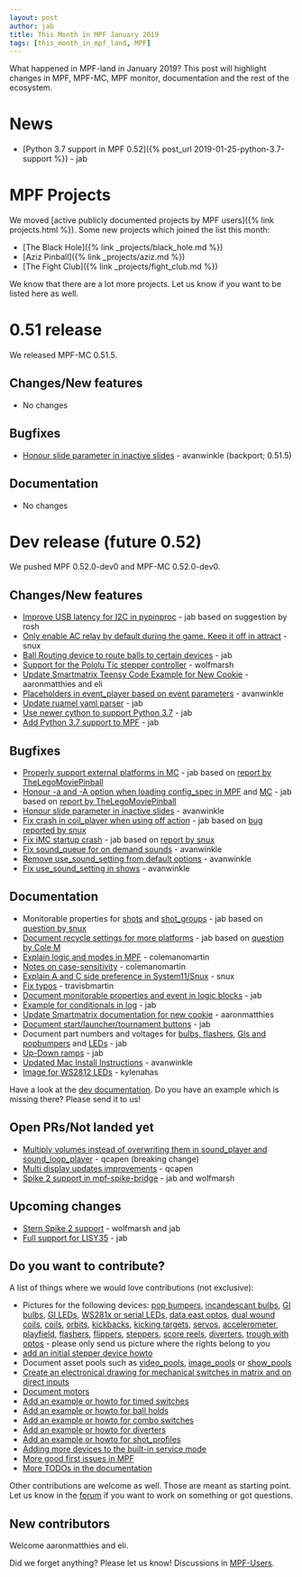 ```yaml
---
layout: post
author: jab
title: This Month in MPF January 2019
tags: [this_month_in_mpf_land, MPF]
---
```

What happened in MPF-land in January 2019?
This post will highlight changes in MPF, MPF-MC, MPF monitor, documentation
and the rest of the ecosystem.

# News

* [Python 3.7 support in MPF 0.52]({% post_url 2019-01-25-python-3.7-support %}) - jab

# MPF Projects

We moved [active publicly documented projects by MPF users]({% link projects.html %}).
Some new projects which joined the list this month:

* [The Black Hole]({% link _projects/black_hole.md %})
* [Aziz Pinball]({% link _projects/aziz.md %})
* [The Fight Club]({% link _projects/fight_club.md %})


We know that there are a lot more projects. Let us know if you want to be listed here as well.

# 0.51 release

We released MPF-MC 0.51.5.

## Changes/New features

* No changes

## Bugfixes

* [Honour slide parameter in inactive slides](https://github.com/missionpinball/mpf-mc/pull/368) - avanwinkle (backport; 0.51.5)

## Documentation

* No changes

# Dev release (future 0.52)

We pushed MPF 0.52.0-dev0 and MPF-MC 0.52.0-dev0.

## Changes/New features

* [Improve USB latency for I2C in pypinproc](https://github.com/missionpinball/pypinproc/pull/5) - jab based on suggestion by rosh
* [Only enable AC relay by default during the game. Keep it off in attract](https://github.com/missionpinball/mpf/pull/1289) - snux
* [Ball Routing device to route balls to certain devices](https://github.com/missionpinball/mpf/pull/1291) - jab
* [Support for the Pololu Tic stepper controller](https://github.com/missionpinball/mpf/pull/1293) - wolfmarsh
* [Update Smartmatrix Teensy Code Example for New Cookie](https://github.com/missionpinball/mpf/pull/1295) - aaronmatthies and eli
* [Placeholders in event_player based on event parameters](https://github.com/missionpinball/mpf/pull/1297) - avanwinkle
* [Update ruamel yaml parser](https://github.com/missionpinball/mpf/pull/1298) - jab
* [Use newer cython to support Python 3.7](https://github.com/missionpinball/mpf-debian-installer/commit/532d8757c078ef568b6a9d3473a1db63d35e84ef) - jab
* [Add Python 3.7 support to MPF](https://github.com/missionpinball/mpf/pull/1300) - jab

## Bugfixes

* [Properly support external platforms in MC](https://github.com/missionpinball/mpf-mc/pull/361) - jab based on [report by TheLegoMoviePinball](https://groups.google.com/forum/#!topic/mpf-users/okl8PjXrlWI) 
* [Honour -a and -A option when loading config_spec in MPF](https://github.com/missionpinball/mpf/pull/1280) and [MC](https://github.com/missionpinball/mpf-mc/pull/362) - jab based on [report by TheLegoMoviePinball](https://groups.google.com/forum/#!topic/mpf-users/okl8PjXrlWI)
* [Honour slide parameter in inactive slides](https://github.com/missionpinball/mpf-mc/pull/363) - avanwinkle
* [Fix crash in coil_player when using off action](https://github.com/missionpinball/mpf/pull/new/coil_player_crash) - jab based on [bug reported by snux](https://github.com/missionpinball/mpf/issues/1282)
* [Fix iMC startup crash](https://github.com/missionpinball/mpf-mc/pull/364) - jab based on [report by snux](https://groups.google.com/forum/#!topic/mpf-users/YLrh6RKlx0s)
* [Fix sound_queue for on demand sounds](https://github.com/missionpinball/mpf/pull/1299) - avanwinkle
* [Remove use_sound_setting from default options](https://github.com/missionpinball/mpf-mc/pull/367) - avanwinkle
* [Fix use_sound_setting in shows](https://github.com/missionpinball/mpf/pull/1302) - avanwinkle

## Documentation

* Monitorable properties for [shots](https://github.com/missionpinball/mpf/pull/1287) and [shot_groups](https://github.com/missionpinball/mpf-docs/commit/f2b1833153fb391d6316ed8afb18761eaa580854) - jab based on [question by snux](https://groups.google.com/forum/#!topic/mpf-users/cVnmhJIN1tM)  
* [Document recycle settings for more platforms](https://github.com/missionpinball/mpf-docs/commit/cec753171700165814d0853684e6ac9c6357df76) - jab based on [question by Cole M](https://groups.google.com/forum/#!topic/mpf-users/qGVVwTbYnrA)
* [Explain logic and modes in MPF](https://github.com/missionpinball/mpf-docs/pull/197) - colemanomartin
* [Notes on case-sensitivity](https://github.com/missionpinball/mpf-docs/pull/195) - colemanomartin
* [Explain A and C side preference in System11/Snux](https://github.com/missionpinball/mpf-docs/pull/194) - snux
* [Fix typos](https://github.com/missionpinball/mpf-docs/pull/196) - travisbmartin
* [Document monitorable properties and event in logic blocks](https://github.com/missionpinball/mpf-docs/commit/7a03143a5ebf571f6092ebf4b28a7b7282420584) - jab
* [Example for conditionals in log](https://github.com/missionpinball/mpf-docs/commit/34e8403e29d3292d82ff768bac95c400f16191c4) - jab
* [Update Smartmatrix documentation for new cookie](https://github.com/missionpinball/mpf-docs/pull/198) - aaronmatthies
* [Document start/launcher/tournament buttons](https://github.com/missionpinball/mpf-docs/commit/1073eb379d827037f094123d73d4180ab433d8e3) - jab
* Document part numbers and voltages for [bulbs, flashers](https://github.com/missionpinball/mpf-docs/commit/59c62c471e8c9237b33bfa424f192eb332d8d500), [GIs and popbumpers](https://github.com/missionpinball/mpf-docs/commit/ddfa77cfbfd6fa37ecf2b36f911d4220f84a9d8f) and [LEDs](https://github.com/missionpinball/mpf-docs/commit/24bbc32b25a75580d9407a12676d12cd14af9136) - jab 
* [Up-Down ramps](https://github.com/missionpinball/mpf-docs/commit/79166be8691b92e2c8f3a77c0f76ce299ad56759) - jab
* [Updated Mac Install Instructions](https://github.com/missionpinball/mpf-docs/pull/200) - avanwinkle
* [Image for WS2812 LEDs](https://github.com/missionpinball/mpf-docs/pull/199) - kylenahas

Have a look at the [dev documentation](http://docs.missionpinball.org/en/dev/).
Do you have an example which is missing there? Please send it to us!

## Open PRs/Not landed yet

* [Multiply volumes instead of overwriting them in sound_player and sound_loop_player](https://github.com/missionpinball/mpf-mc/pull/333) - qcapen (breaking change)
* [Multi display updates improvements](https://github.com/missionpinball/mpf-mc/pull/323) - qcapen
* [Spike 2 support in mpf-spike-bridge](https://github.com/missionpinball/mpf-spike-bridge/pull/1) - jab and wolfmarsh

## Upcoming changes

* [Stern Spike 2 support](https://github.com/missionpinball/mpf/issues/1246) - wolfmarsh and jab
* [Full support for LISY35](https://github.com/missionpinball/mpf/issues/1218) - jab

## Do you want to contribute?

A list of things where we would love contributions (not exclusive):

* Pictures for the following devices: [pop bumpers](http://docs.missionpinball.org/en/dev/mechs/pop_bumpers/index.html),
  [incandescant bulbs](http://docs.missionpinball.org/en/dev/mechs/lights/matrix_lights.html),
  [GI bulbs](http://docs.missionpinball.org/en/dev/mechs/lights/gis.html),
  [GI LEDs](http://docs.missionpinball.org/en/dev/mechs/lights/gis.html),
  [WS281x or serial LEDs](http://docs.missionpinball.org/en/dev/mechs/lights/leds.html),
  [data east optos](docs.missionpinball.org/en/dev/mechs/switches/optos.html),
  [dual wound coils](http://docs.missionpinball.org/en/dev/mechs/coils/dual_wound_coils.html),
  [coils](http://docs.missionpinball.org/en/dev/mechs/coils/index.html),
  [orbits](http://docs.missionpinball.org/en/dev/mechs/loops/index.html),
  [kickbacks](http://docs.missionpinball.org/en/dev/mechs/kickbacks/index.html),
  [kicking targets](http://docs.missionpinball.org/en/dev/mechs/targets/kicking_targets/index.html),
  [servos](http://docs.missionpinball.org/en/dev/mechs/servos/index.html),
  [accelerometer](http://docs.missionpinball.org/en/dev/mechs/accelerometers/index.html),
  [playfield](http://docs.missionpinball.org/en/dev/mechs/playfields/index.html),
  [flashers](http://docs.missionpinball.org/en/dev/mechs/lights/flashers.html),
  [flippers](http://docs.missionpinball.org/en/dev/mechs/flippers/index.html),
  [steppers](http://docs.missionpinball.org/en/dev/mechs/steppers/index.html),
  [score reels](http://docs.missionpinball.org/en/dev/mechs/score_reels/index.html),
  [diverters](http://docs.missionpinball.org/en/dev/mechs/diverters/index.html),
  [trough with optos](http://docs.missionpinball.org/en/dev/mechs/troughs/index.html) - please only send us picture where the rights belong to you
* [add an initial stepper device howto](http://docs.missionpinball.org/en/dev/mechs/steppers/index.html)
* Document asset pools such as [video_pools](http://docs.missionpinball.org/en/dev/config/video_pools.html), [image_pools](http://docs.missionpinball.org/en/dev/config/image_pools.html) or [show_pools](http://docs.missionpinball.org/en/dev/config/show_pools.html)
* [Create an electronical drawing for mechanical switches in matrix and on direct inputs](http://docs.missionpinball.org/en/dev/mechs/switches/mechanical_switches.html)
* [Document motors](http://docs.missionpinball.org/en/dev/mechs/motors/index.html)
* [Add an example or howto for timed switches](http://docs.missionpinball.org/en/dev/game_logic/timed_switches/index.html)
* [Add an example or howto for ball holds](http://docs.missionpinball.org/en/dev/game_logic/ball_holds/index.html)
* [Add an example or howto for combo switches](http://docs.missionpinball.org/en/dev/game_logic/combo_switches/index.html)
* [Add an example or howto for diverters](http://docs.missionpinball.org/en/dev/mechs/diverters/index.html)
* [Add an example or howto for shot_profiles](http://docs.missionpinball.org/en/dev/game_logic/shots/shot_profiles.html)
* [Adding more devices to the built-in service mode](https://github.com/missionpinball/mpf/issues/693)
* [More good first issues in MPF](https://github.com/missionpinball/mpf/issues?q=is%3Aissue+is%3Aopen+label%3A%22good+first+issue%22)
* [More TODOs in the documentation](http://docs.missionpinball.org/en/dev/search.html?q=help_us_to_write_it&check_keywords=yes&area=default)

Other contributions are welcome as well.
Those are meant as starting point.
Let us know in the [forum](https://groups.google.com/forum/#!forum/mpf-users)
if you want to work on something or got questions.

## New contributors

Welcome aaronmatthies and eli.

Did we forget anything? Please let us know!
Discussions in [MPF-Users](https://groups.google.com/forum/#!forum/mpf-users).
